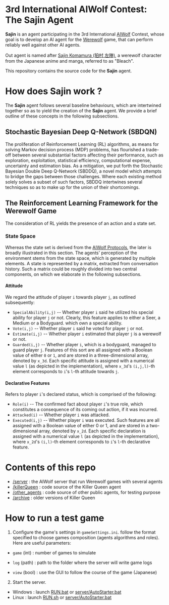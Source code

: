 # 3rd International AIWolf Contest: The Sajin Agent

**Sajin** is an agent participating in the 3rd International [AIWolf](http://aiwolf.org/en/3rd-international-aiwolf-contest) Contest, whose goal is to develop an AI agent for the [Werewolf](https://werewolf.chat/) game, that can perform reliably well against other AI agents.

Out agent is named after [Sajin Komamura (狛村 左陣)](https://bleach.fandom.com/wiki/Sajin_Komamura), a werewolf character from the Japanese anime and manga, referred to as "Bleach".

This repository contains the source code for the **Sajin** agent.

# How does Sajin work ?
The **Sajin** agent follows several baseline behaviours, which are intertwined together so as to yield the creation of the **Sajin** agent.
We provide a brief outline of these concepts in the following subsections.

## Stochastic Bayesian Deep Q-Network (SBDQN)
The proliferation of Reinforcement Learning (RL) algorithms, as means for solving Markov decision process (MDP) problems, has flourished a trade-off between several substantial factors affecting their performance, such as exploration, exploitation, statistical efficiency, computational expense, uncertainty and estimation bias. As a mitigation, we put forth the Stochastic Bayesian Double Deep Q-Network (SBDDQ), a novel model which attempts to bridge the gaps between those challenges. Where each existing method solely solves a subset of such factors, SBDDQ intertwines several techniques so as to make up for the union of their shortcomings. 

## The Reinforcement Learning Framework for the Werewolf Game
The consideration of RL yields the presence of an action and a state set. 

### State Space
Whereas the state set is derived from the [AIWolf Protocols](http://aiwolf.org/control-panel/wp-content/uploads/2021/05/Regulation_2021_1.2.3.pdf), the later is broadly illustrated in this section. The agents' perception of the environment stems from the state space, which is generated by multiple elements. A state is represented by a matrix, extracted from conversation history. Such a matrix could be roughly divided into two central components, on which we elaborate in the following subsections.

#### Attitude
We regard the attitude of player `i` towards player `j`, as outlined subsequently:
- `SpecialAbility(i,j)` -- Whether player `i` said he utilized his special ability for player `j` or not. Clearly, this feature applies to either a Seer, a Medium or a Bodyguard. which own a special ability.
- `Vote(i,j)` -- Whether player `i` said he voted for player `j` or not.
- `Estimate(i,j)` -- Whether player `i` estimated that player `j` is a werewolf or not. 
- `Guarded(i,j)` -- Whether player `i`, which is a bodyguard, managed to guard player `j`.
Features of this sort are all assigned with a Boolean value of either `0` or `1`, and are stored in a three-dimensional array, denoted by `x_3d`. Each specific attitude is assigned with a numerical value `l` (as depicted in the implementation), where `x_3d`'s `(i,j,l)`-th element corresponds to `i`'s `l`-th attitude towards `j`.

#### Declarative Features
Refers to player `i`'s declared status, which is comprised of the following: 
- `Role(i)` -- The confirmed fact about player `i`'s true role, which constitutes a consequence of its coming out action, if it was incurred.
- `Attacked(i)` -- Whether player `i` was attacked.
- `Executed(i,j)` -- Whether player `i` was executed. 
Such features are all assigned with a Boolean value of either 0 or 1, and are stored in a two-dimensional array, denoted by `x_2d`. Each specific declaration is assigned with a numerical value `l` (as depicted in the implementation), where `x_2d`'s `(i,l)`-th element corresponds to `i`'s `l`-th declarative feature.

# Contents of this repo

- [/server](server) : the AIWolf server that run Werewolf games with several agents
- [/killerQueen](killerQueen) : code source of the Killer Queen agent
- [/other_agents](other_agents) : code source of other public agents, for testing purpose
- [/archive](archive) : older versions of Killer Queen

# How to run a test game

1. Configure the game's settings in `gameSettings.ini`. follow the format specified to choose games composition (agents algorithms and roles). Here are useful parameters:
  - `game` (int) : number of games to simulate

  - `log` (path) : path to the folder where the server will write game logs

  - `view` (bool) : use the GUI to follow the course of the game (Japanese)


2. Start the server.
* Windows : launch [RUN.bat](RUN.bat) or [server/AutoStarter.bat](server/AutoStarter.bat)
* Linux : launch [RUN.sh](RUN.sh) or [server/AutoStarter.bat](server/AutoStarter.bat)
